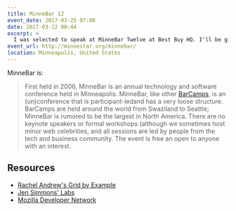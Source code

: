 ```yaml
---
title: MinneBar 12
event_date: 2017-03-25 07:00
date: 2017-03-12 00:44
excerpt: >
  I was selected to speak at MinneBar Twelve at Best Buy HQ. I'll be giving a talk called *Let's Learn CSS Grid* on what it is and why to use it.
event_url: http://minnestar.org/minnebar/
location: Minneapolis, United States
---
```


MinneBar is:

> First held in 2006, MinneBar is an annual technology and software conference held in Minneapolis.  MinneBar, like other [BarCamps](http://en.wikipedia.org/wiki/BarCamp), is an (un)conference that is participant-ledand has a very loose structure.  BarCamps are held around the world from Swaziland to Seattle; MinneBar is rumored to be the largest in North America.  There are no keynote speakers or formal workshops (although we sometimes host minor web celebrities, and all sessions are led by people from the tech and business community.  The event is free an open to anyone with an interest.

## Resources

- [Rachel Andrew's Grid by Example](http://gridbyexample.com/)
- [Jen Simmons' Labs](http://labs.jensimmons.com/)
- [Mozilla Developer Network](https://developer.mozilla.org/en-US/)

<script async class="speakerdeck-embed" data-id="fd4e2365b7df4167bfb6c43da0239893" data-ratio="1.29456384323641" src="//speakerdeck.com/assets/embed.js"></script>
